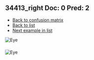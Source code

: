 ## 34413_right Doc: 0 Pred: 2
- [Back to confusion matrix](https://github.com/juliandewit/kaggle_retinopathy/blob/master/matrix.md)
- [Back to list](https://github.com/juliandewit/kaggle_retinopathy/blob/master/lists/02/list.md)
- [Next example in list](https://github.com/juliandewit/kaggle_retinopathy/blob/master/lists/02/34/34628_left.md)

![Eye](https://retinopaty.blob.core.windows.net/size1024/34413_right_0.jpeg)

### 

![Eye]()
